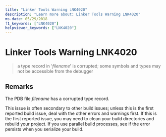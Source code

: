 ```yaml
---
title: "Linker Tools Warning LNK4020"
description: "Learn more about: Linker Tools Warning LNK4020"
ms.date: 05/29/2018
f1_keywords: ["LNK4020"]
helpviewer_keywords: ["LNK4020"]
---
```

# Linker Tools Warning LNK4020

> a type record in '*filename*' is corrupted; some symbols and types may not be accessible from the debugger

## Remarks

The PDB file *filename* has a corrupted type record.

This issue is often secondary to other build issues; unless this is the first reported build issue, deal with the other errors and warnings first. If this is the first reported issue, you may need to clean your build directories and rebuild your project. If you use parallel build processes, see if the error persists when you serialize your build.
